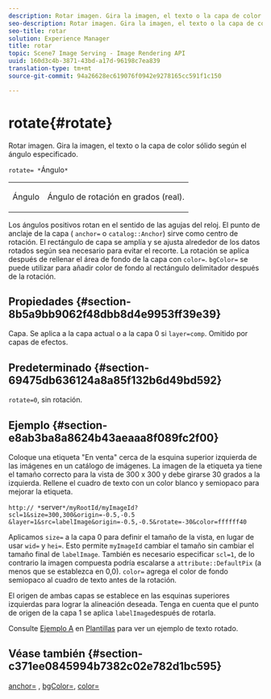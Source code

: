 ```yaml
---
description: Rotar imagen. Gira la imagen, el texto o la capa de color sólido según el ángulo especificado.
seo-description: Rotar imagen. Gira la imagen, el texto o la capa de color sólido según el ángulo especificado.
seo-title: rotar
solution: Experience Manager
title: rotar
topic: Scene7 Image Serving - Image Rendering API
uuid: 160d3c4b-3871-43bd-a17d-96198c7ea839
translation-type: tm+mt
source-git-commit: 94a26628ec619076f0942e9278165cc591f1c150

---
```



# rotate{#rotate}

Rotar imagen. Gira la imagen, el texto o la capa de color sólido según el ángulo especificado.

`rotate= *`Ángulo`*`

<table id="simpletable_5531ED4C2099411DB404657E12B05314"> 
 <tr class="strow"> 
  <td class="stentry"> <p><span class="varname"> Ángulo</span> </p> </td> 
  <td class="stentry"> <p>Ángulo de rotación en grados (real). </p></td> 
 </tr> 
</table>

Los ángulos positivos rotan en el sentido de las agujas del reloj. El punto de anclaje de la capa ( `anchor=` o `catalog::Anchor`) sirve como centro de rotación. El rectángulo de capa se amplía y se ajusta alrededor de los datos rotados según sea necesario para evitar el recorte. La rotación se aplica después de rellenar el área de fondo de la capa con `color=`. `bgColor=` se puede utilizar para añadir color de fondo al rectángulo delimitador después de la rotación.

## Propiedades {#section-8b5a9bb9062f48dbb8d4e9953ff39e39}

Capa. Se aplica a la capa actual o a la capa 0 si `layer=comp`. Omitido por capas de efectos.

## Predeterminado {#section-69475db636124a8a85f132b6d49bd592}

`rotate=0`, sin rotación.

## Ejemplo {#section-e8ab3ba8a8624b43aeaaa8f089fc2f00}

Coloque una etiqueta &quot;En venta&quot; cerca de la esquina superior izquierda de las imágenes en un catálogo de imágenes. La imagen de la etiqueta ya tiene el tamaño correcto para la vista de 300 x 300 y debe girarse 30 grados a la izquierda. Rellene el cuadro de texto con un color blanco y semiopaco para mejorar la etiqueta.

`http:// *`server`*/myRootId/myImageId?scl=1&size=300,300&origin=-0.5,-0.5 &layer=1&src=labelImage&origin=-0.5,-0.5&rotate=-30&color=ffffff40`

Aplicamos `size=` a la capa 0 para definir el tamaño de la vista, en lugar de usar `wid=` y `hei=`. Esto permite `myImageId` cambiar el tamaño sin cambiar el tamaño final de `labelImage`. También es necesario especificar `scl=1`, de lo contrario la imagen compuesta podría escalarse a `attribute::DefaultPix` (a menos que se establezca en 0,0). `color=` agrega el color de fondo semiopaco al cuadro de texto antes de la rotación.

El origen de ambas capas se establece en las esquinas superiores izquierdas para lograr la alineación deseada. Tenga en cuenta que el punto de origen de la capa 1 se aplica `labelImage`después de rotarla.

Consulte [Ejemplo A](../../../../../is-api/http-ref/image-serving-api-ref/c-http-protocol-reference/c-templates/r-example-a.md#reference-c78ea82e8a1646738e764fa6685dfbac) en [Plantillas](../../../../../is-api/http-ref/image-serving-api-ref/c-http-protocol-reference/c-templates/c-templates.md#concept-3cd2d2adae0e41b2979b9640244d4d3e) para ver un ejemplo de texto rotado.

## Véase también {#section-c371ee0845994b7382c02e782d1bc595}

[anchor=](../../../../../is-api/http-ref/image-serving-api-ref/c-http-protocol-reference/c-command-reference/r-anchor.md#reference-6661e548ab284b82828d8d94c8ddeb7c) , [bgColor=](../../../../../is-api/http-ref/image-serving-api-ref/c-http-protocol-reference/c-command-reference/r-bgcolor.md#reference-441371ba4ef54fe781887c5ae448f6ab), [color=](/help/aem-is-ir-api/is-api/http-ref/image-serving-api-ref/c-http-protocol-reference/c-data-types/r-is-http-color.md)
